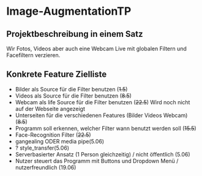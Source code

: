 # Image-AugmentationTP

## Projektbeschreibung in einem Satz
Wir Fotos, Videos aber auch eine Webcam Live mit globalen Filtern und Facefiltern verzieren.

## Konkrete Feature Zielliste
- Bilder als Source für die Filter benutzen (~~1.5~~)
- Videos als Source für die Filter benutzen (~~8.5~~)
- Webcam als life Source für die Filter benutzen (~~22.5~~) Wird noch nicht auf der Webseite angezeigt
- Unterseiten für die verschiedenen Features (Bilder Videos Webcam) (~~8.5~~)
- Programm soll erkennen, welcher Filter wann benutzt werden soll (~~15.5~~)
- Face-Recognition Filter (~~22.5~~)
- gangealing ODER media pipe(5.06)
- ? style_transfer(5.06)
- Serverbasierter Ansatz (1 Person gleichzeitig) / nicht öffentlich (5.06) 
- Nutzer steuert das Programm mit Buttons und Dropdown Menü / nutzerfreundlich (19.06)
